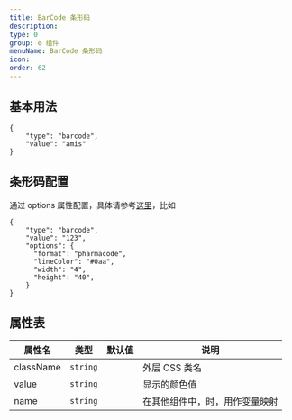 ```yaml
---
title: BarCode 条形码
description:
type: 0
group: ⚙ 组件
menuName: BarCode 条形码
icon:
order: 62
---
```


## 基本用法

```schema: scope="body"
{
    "type": "barcode",
    "value": "amis"
}
```

## 条形码配置

通过 options 属性配置，具体请参考[这里](https://github.com/lindell/JsBarcode/wiki/Options)，比如

```schema: scope="body"
{
    "type": "barcode",
    "value": "123",
    "options": {
      "format": "pharmacode",
      "lineColor": "#0aa",
      "width": "4",
      "height": "40",
    }
}
```

## 属性表

| 属性名    | 类型     | 默认值 | 说明                           |
| --------- | -------- | ------ | ------------------------------ |
| className | `string` |        | 外层 CSS 类名                  |
| value     | `string` |        | 显示的颜色值                   |
| name      | `string` |        | 在其他组件中，时，用作变量映射 |
